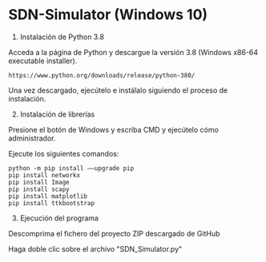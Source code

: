 # SDN-Simulator (Windows 10)

1. Instalación de Python 3.8

Acceda a la página de Python y descargue la versión 3.8 (Windows x86-64 executable installer).

    https://www.python.org/downloads/release/python-380/
              
Una vez descargado, ejecútelo e instálalo siguiendo el proceso de instalación.

2. Instalación de librerías

Presione el botón de Windows y escriba CMD y ejecútelo cómo administrador.
    
Ejecute los siguientes comandos:
    
    python -m pip install ––upgrade pip
    pip install networkx
    pip install Image
    pip install scapy
    pip install matplotlib
    pip install ttkbootstrap

3. Ejecución del programa

Descomprima el fichero del proyecto ZIP descargado de GitHub 
    
Haga doble clic sobre el archivo "SDN_Simulator.py"
